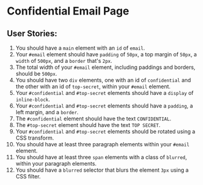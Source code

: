 # Confidential Email Page
## User Stories:
1. You should have a `main` element with an `id` of `email`.
2. Your `#email` element should have `padding` of `50px`, a top margin of `50px`, a `width` of `500px`, and a `border` that's `2px`.
3. The total width of your `#email` element, including paddings and borders, should be `500px`.
4. You should have two `div` elements, one with an id of `confidential` and the other with an id of `top-secret`, within your `#email` element.
5. Your `#confidential` and `#top-secret` elements should have a `display` of `inline-block`.
6. Your `#confidential` and `#top-secret` elements should have a `padding`, a left margin, and a `border`.
7. The `#confidential` element should have the text `CONFIDENTIAL`.
8. The `#top-secret` element should have the text `TOP SECRET`.
9. Your `#confidential` and `#top-secret` elements should be rotated using a CSS transform.
10. You should have at least three paragraph elements within your `#email` element.
11. You should have at least three `span` elements with a class of `blurred`, within your paragraph elements.
12. You should have a `blurred` selector that blurs the element `3px` using a CSS filter.